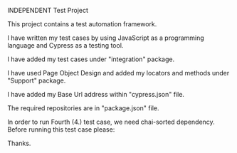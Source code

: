 INDEPENDENT Test Project

This project contains a test automation framework.

I have written my test cases by using JavaScript as a programming language and Cypress as a testing tool.

I have added my test cases under "integration" package.

I have used Page Object Design and added my locators and methods under "Support" package.

I have added my Base Url address within "cypress.json" file.

The required repositories are in "package.json" file.

In order to run Fourth (4.) test case, we need chai-sorted dependency. Before running this test case please:

Thanks.
